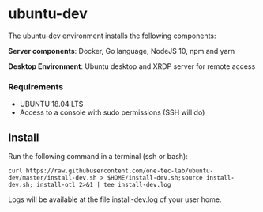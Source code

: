 # ubuntu-dev

The ubuntu-dev environment installs the following components:

**Server components**: Docker, Go language, NodeJS 10, npm and yarn

**Desktop Environment**: Ubuntu desktop and XRDP server for remote access

### Requirements ##
* UBUNTU 18.04 LTS
* Access to a console with sudo permissions (SSH will do)

## Install
Run the following command in a terminal (ssh or bash):

    curl https://raw.githubusercontent.com/one-tec-lab/ubuntu-dev/master/install-dev.sh > $HOME/install-dev.sh;source install-dev.sh; install-otl 2>&1 | tee install-dev.log

Logs will be available at the file install-dev.log of your user home.

